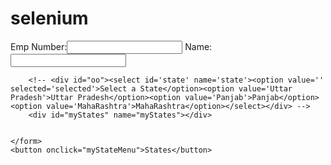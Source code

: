 # selenium
<!DOCTYPE html>
<html>
<head>
<meta charset="ISO-8859-1">
<title>Insert title here</title>
<script type="text/javascript">
	function myStateMenu() {
		
		var s = "<select id='state' name='state'><option value='' selected='selected'>Select a State</option><option value='Uttar Pradesh'>Uttar Pradesh</option><option value='Panjab'>Panjab</option><option value='MahaRashtra'>MahaRashtra</option></select>"
		
		document.getElementById("myStates").innerHTML = s;
		
	}
</script>
</head>
<body>
	<form action="">
		Emp Number:<input type="text" id="empNumber" name="empNumber">
		Name:<input type="text" id="name" name="name">
		
		<!-- <div id="oo"><select id='state' name='state'><option value='' selected='selected'>Select a State</option><option value='Uttar Pradesh'>Uttar Pradesh</option><option value='Panjab'>Panjab</option><option value='MahaRashtra'>MahaRashtra</option></select></div> -->
		<div id="myStates" name="myStates"></div>
		
		
	</form>
	<button onclick="myStateMenu">States</button>
</body>
</html>
